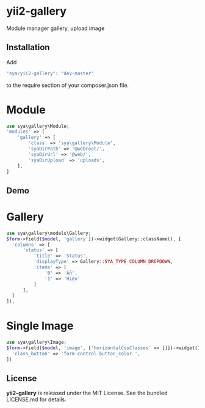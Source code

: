 # yii2-gallery
Module manager gallery, upload image

## Installation
Add 

```php
"sya/yii2-gallery": "dev-master"
```

to the require section of your composer.json file.

# Module
```php
use sya\gallery\Module;
'modules' => [
    'gallery' => [
        'class' => 'sya\gallery\Module',
        'syaDirPath' => '@webroot/',
        'syaDirUrl' => '@web/',
        'syaDirUpload' => 'uploads',
    ],
]
```

## Demo

# Gallery
```php
use sya\gallery\models\Gallery;
$form->field($model, 'gallery'])->widget(Gallery::className(), [
  'columns' => [
      'status' => [
          'title' => 'Status',
          'displayType' => Gallery::SYA_TYPE_COLUMN_DROPDOWN,
          'items' => [
              '0' => 'Ẩn',
              '1' => 'Hiện'
          ]
      ],
  ]
]),
```

# Single Image

```php
use sya\gallery\Image;
$form->field($model, 'image', ['horizontalCssClasses' => []])->widget(Image::className(), [
  'class_button' => 'form-control button_color ',
])
```

## License
**yii2-gallery** is released under the MIT License. See the bundled LICENSE.md for details.
